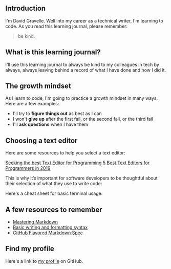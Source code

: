 



## Introduction

I'm David Gravelle. Well into my career as a technical writer, I'm learning to code. As you read this learning journal, please remember:
> be kind.


## What is this learning journal?

I'll use this learning journal to always be kind to my colleagues in tech by always, always leaving behind a record of what I have done and how I did it.

## The growth mindset
As I learn to code, I'm going to practice a growth mindset in many ways. Here are a few examples:
- I'll try to **figure things out** as best as I can
- I won't **give up** after the first fail, or the second fail, or the third fail
- I'll **ask questions** when I have them

## Choosing a text editor

Here are some resources to help you select a text editor:

[Seeking the best Text Editor for Programming](https://coderseye.com/best-text-editors-for-programming/)
[5 Best Text Editors for Programmers in 2019](https://zeroequalsfalse.press/posts/developer-text-editor/)


This is why it’s important for software developers to be thoughtful about their selection of what they use to write code:

Here's a cheat sheet for basic terminal usage:



## A few resources to remember
- [Mastering Markdown](https://guides.github.com/features/mastering-markdown/)
- [Basic writing and formatting syntax](https://help.github.com/en/articles/basic-writing-and-formatting-syntax)
 - [GitHub Flavored Markdown Spec](https://github.github.com/gfm/)

## Find my profile
Here's a link to [my profile](https://github.com/dbgrvll/) on GitHub.




